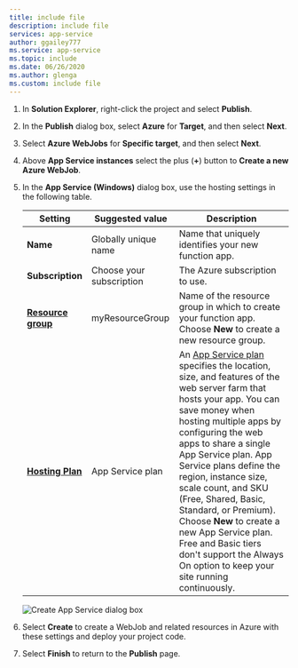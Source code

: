 ```yaml
---
title: include file
description: include file
services: app-service
author: ggailey777
ms.service: app-service
ms.topic: include
ms.date: 06/26/2020
ms.author: glenga
ms.custom: include file
---
```

1. In **Solution Explorer**, right-click the project and select **Publish**.

1. In the **Publish** dialog box, select **Azure** for **Target**, and then select **Next**. 

1. Select **Azure WebJobs** for **Specific target**, and then select **Next**.

1. Above **App Service instances** select the plus (**+**) button to **Create a new Azure WebJob**.

1. In the **App Service (Windows)** dialog box, use the hosting settings in the following table.

    | Setting      | Suggested value  | Description                                |
    | ------------ |  ------- | -------------------------------------------------- |
    | **Name** | Globally unique name | Name that uniquely identifies your new function app. |
    | **Subscription** | Choose your subscription | The Azure subscription to use. |
    | **[Resource group](../articles/azure-resource-manager/management/overview.md)** | myResourceGroup |  Name of the resource group in which to create your function app. Choose **New** to create a new resource group.|
    | **[Hosting Plan](../articles/app-service/overview-hosting-plans.md)** | App Service plan | An [App Service plan](../articles/app-service/overview-hosting-plans.md) specifies the location, size, and features of the web server farm that hosts your app. You can save money when hosting multiple apps by configuring the web apps to share a single App Service plan. App Service plans define the region, instance size, scale count, and SKU (Free, Shared, Basic, Standard, or Premium). Choose **New** to create a new App Service plan. Free and Basic tiers don't support the Always On option to keep your site running continuously. |

    ![Create App Service dialog box](./media/webjobs-publish-netcore/app-service-dialog.png)

1. Select **Create** to create a WebJob and related resources in Azure with these settings and deploy your project code.

1. Select **Finish** to return to the **Publish** page.  